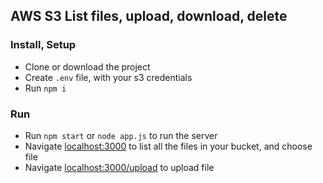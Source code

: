 ## AWS S3 List files, upload, download, delete

### Install, Setup

* Clone or download the project 
* Create `.env` file, with your s3 credentials
* Run `npm i`

### Run

* Run `npm start` or `node app.js` to run the server
* Navigate [localhost:3000](localhost:3000) to list all the files in your bucket, and choose file
* Navigate [localhost:3000/upload](localhost:3000/upload) to upload file